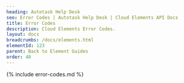 ```yaml
---
heading: Autotask Help Desk
seo: Error Codes | Autotask Help Desk | Cloud Elements API Docs
title: Error Codes
description: Cloud Elements Error Codes.
layout: docs
breadcrumbs: /docs/elements.html
elementId: 123
parent: Back to Element Guides
order: 40
---
```


{% include error-codes.md %}
